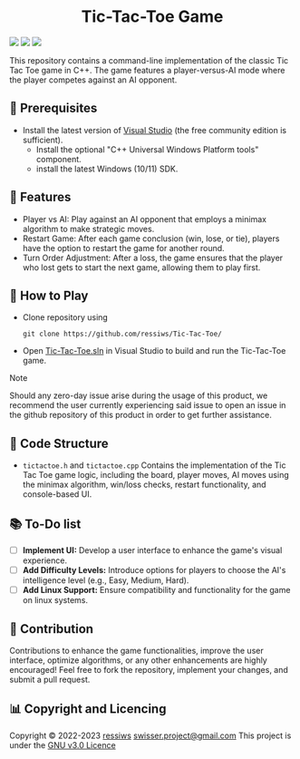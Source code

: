 <h1 align="center">Tic-Tac-Toe Game</h1>

![](https://img.shields.io/github/issues/ressiws/Tic-Tac-Toe?style=for-the-badge)
![](https://img.shields.io/github/stars/ressiws/Tic-Tac-Toe?style=for-the-badge)
![](https://img.shields.io/github/license/ressiws/Tic-Tac-Toe?style=for-the-badge)

This repository contains a command-line implementation of the classic Tic Tac Toe game in C++. The game features a player-versus-AI mode where the player competes against an AI opponent.

## 🎈 Prerequisites

- Install the latest version of [Visual Studio](https://developer.microsoft.com/en-us/windows/downloads) (the free community edition is sufficient).
    - Install the optional "C++ Universal Windows Platform tools" component.
    - install the latest Windows (10/11) SDK.

## 🔧 Features

- Player vs AI: Play against an AI opponent that employs a minimax algorithm to make strategic moves.
- Restart Game: After each game conclusion (win, lose, or tie), players have the option to restart the game for another round.
- Turn Order Adjustment: After a loss, the game ensures that the player who lost gets to start the next game, allowing them to play first.

## 🌠 How to Play

- Clone repository using
    ```
    git clone https://github.com/ressiws/Tic-Tac-Toe/
    ```
- Open [Tic-Tac-Toe.sln](/Tic-Tac-Toe.sln) in Visual Studio to build and run the Tic-Tac-Toe game.

> [!NOTE]
> Should any zero-day issue arise during the usage of this product, we recommend the user currently experiencing said issue to open an issue in the github repository of this product in order to get further assistance.

## 📢 Code Structure

- `tictactoe.h` and `tictactoe.cpp` Contains the implementation of the Tic Tac Toe game logic, including the board, player moves, AI moves using the minimax algorithm, win/loss checks, restart functionality, and console-based UI.

## 📚 To-Do list
- [ ] **Implement UI:** Develop a user interface to enhance the game's visual experience.
- [ ] **Add Difficulty Levels:** Introduce options for players to choose the AI's intelligence level (e.g., Easy, Medium, Hard).
- [ ] **Add Linux Support:** Ensure compatibility and functionality for the game on linux systems.

## 💭 Contribution

Contributions to enhance the game functionalities, improve the user interface, optimize algorithms, or any other enhancements are highly encouraged! Feel free to fork the repository, implement your changes, and submit a pull request.

## 📊 Copyright and Licencing

Copyright © 2022-2023 [ressiws](https://github.com/ressiws) swisser.project@gmail.com 
This project is under the [GNU v3.0 Licence](./LICENSE)
